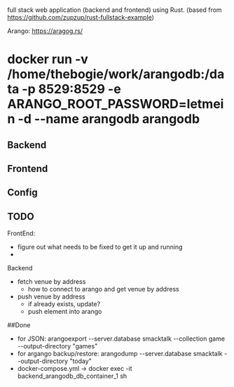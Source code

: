 
###

full stack web application (backend and frontend) using Rust. (based from https://github.com/zupzup/rust-fullstack-example)


Arango: https://aragog.rs/ 
# docker run -v /home/thebogie/work/arangodb:/data -p 8529:8529 -e ARANGO_ROOT_PASSWORD=letmein -d --name arangodb arangodb

## Backend


## Frontend


## Config


## TODO
FrontEnd:
- figure out what needs to be fixed to get it up and running
- 
Backend
- fetch venue by address
  - how to connect to arango and get venue by address
- push venue by address
  - if already exists, update?
  - push element into arango



##Done
- for JSON: arangoexport --server.database smacktalk --collection game --output-directory "games"
- for argango backup/restore: arangodump --server.database smacktalk --output-directory "today"
- docker-compose.yml -> docker exec -it backend_arangodb_db_container_1 sh





